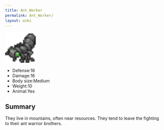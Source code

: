 ```yaml
---
title: Ant_Worker
permalink: Ant_Worker/
layout: wiki
---
```


<img src="antwork.png" title="antwork.png" alt="antwork.png" width="100" />

-   Defense:16
-   Damage:16
-   Body size:Medium
-   Weight:10
-   Animal:Yes

Summary
-------

They live in mountains, often near resources. They tend to leave the
fighting to their ant warrior brothers.
